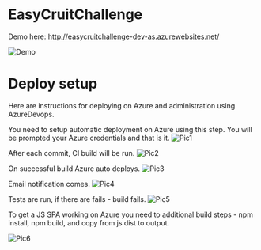 # EasyCruitChallenge

Demo here:
http://easycruitchallenge-dev-as.azurewebsites.net/

![Demo](https://i.imgur.com/1J9Bya8.png)

# Deploy setup

Here are instructions for deploying on Azure and administration using AzureDevops.

You need to setup automatic deployment on Azure using this step. You will be prompted your Azure credentials and that is it.
![Pic1](https://i.imgur.com/0L1Rsn7.png)

After each commit, CI build will be run.
![Pic2](https://i.imgur.com/hXjbod6.png)

On successful build Azure auto deploys.
![Pic3](https://i.imgur.com/8OmPELW.png)

Email notification comes.
![Pic4](https://i.imgur.com/cUmyM0e.png)

Tests are run, if there are fails - build fails.
![Pic5](https://i.imgur.com/VYRWqmE.png)

To get a JS SPA working on Azure you need to additional build steps - npm install, npm build, and copy from js dist to output.


![Pic6](https://i.imgur.com/tgXxdI5.png)
